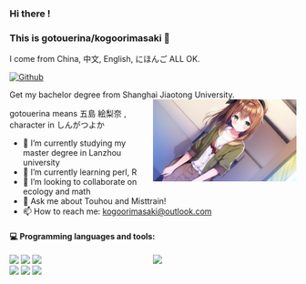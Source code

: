 ### Hi there !
### This is gotouerina/kogoorimasaki 👋
I come from China,
中文, English, にほんご ALL OK.

[![Github](https://img.shields.io/badge/-Github-000?style=flat&logo=Github&logoColor=white)](https://github.com/gotouerina)
<p>
Get my bachelor degree from Shanghai Jiaotong University.
<img align="right" alt="img" src="https://github.com/gotouerina/Character-Set-of-My-Own/blob/main/Han-clothes/56.png" width="50%" height="auto" />

gotouerina means 五島 絵梨奈 ,
character in しんがつよか


- 🔭 I’m currently studying my master degree in Lanzhou university
- 🌱 I’m currently learning perl, R
- 👯 I’m looking to collaborate on ecology and math
- 💬 Ask me about Touhou and Misttrain!
- 📫 How to reach me: kogoorimasaki@outlook.com

#### :computer: Programming languages and tools: 
<p>
  <img width="50%" align="right" src="https://github-readme-stats.vercel.app/api?username=gotouerina" />
<p>
<code><img width="12%" src="https://www.vectorlogo.zone/logos/perl/perl-ar21.svg" ></code>
<code><img width="12%" src="https://www.vectorlogo.zone/logos/python/python-ar21.svg"></code>
<code><img width="5%" src="https://www.vectorlogo.zone/logos/r-project/r-project-icon.svg"></code>

<br />
<code><img width="11%" src="https://www.vectorlogo.zone/logos/gnu_bash/gnu_bash-ar21.svg"></code>
<code><img width="11%" src="https://www.vectorlogo.zone/logos/ruby-lang/ruby-lang-ar21.svg"></code>
<code><img width="11%" src="https://www.vectorlogo.zone/logos/linux/linux-ar21.svg"></code>


